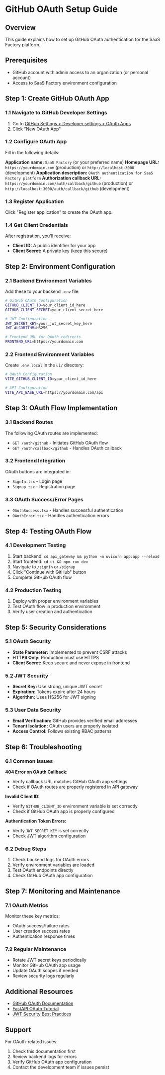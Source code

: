 # GitHub OAuth Setup Guide

## Overview
This guide explains how to set up GitHub OAuth authentication for the SaaS Factory platform.

## Prerequisites
- GitHub account with admin access to an organization (or personal account)
- Access to SaaS Factory environment configuration

## Step 1: Create GitHub OAuth App

### 1.1 Navigate to GitHub Developer Settings
1. Go to [GitHub Settings > Developer settings > OAuth Apps](https://github.com/settings/developers)
2. Click "New OAuth App"

### 1.2 Configure OAuth App
Fill in the following details:

**Application name:** `SaaS Factory` (or your preferred name)
**Homepage URL:** `https://yourdomain.com` (production) or `http://localhost:3000` (development)
**Application description:** `OAuth authentication for SaaS Factory platform`
**Authorization callback URL:** `https://yourdomain.com/auth/callback/github` (production) or `http://localhost:3000/auth/callback/github` (development)

### 1.3 Register Application
Click "Register application" to create the OAuth app.

### 1.4 Get Client Credentials
After registration, you'll receive:
- **Client ID:** A public identifier for your app
- **Client Secret:** A private key (keep this secure)

## Step 2: Environment Configuration

### 2.1 Backend Environment Variables
Add these to your backend `.env` file:

```bash
# GitHub OAuth Configuration
GITHUB_CLIENT_ID=your_client_id_here
GITHUB_CLIENT_SECRET=your_client_secret_here

# JWT Configuration
JWT_SECRET_KEY=your_jwt_secret_key_here
JWT_ALGORITHM=HS256

# Frontend URL for OAuth redirects
FRONTEND_URL=https://yourdomain.com
```

### 2.2 Frontend Environment Variables
Create `.env.local` in the `ui/` directory:

```bash
# OAuth Configuration
VITE_GITHUB_CLIENT_ID=your_client_id_here

# API Configuration
VITE_API_BASE_URL=https://yourdomain.com/api
```

## Step 3: OAuth Flow Implementation

### 3.1 Backend Routes
The following OAuth routes are implemented:

- `GET /auth/github` - Initiates GitHub OAuth flow
- `GET /auth/callback/github` - Handles OAuth callback

### 3.2 Frontend Integration
OAuth buttons are integrated in:
- `SignIn.tsx` - Login page
- `Signup.tsx` - Registration page

### 3.3 OAuth Success/Error Pages
- `OAuthSuccess.tsx` - Handles successful authentication
- `OAuthError.tsx` - Handles authentication errors

## Step 4: Testing OAuth Flow

### 4.1 Development Testing
1. Start backend: `cd api_gateway && python -m uvicorn app:app --reload`
2. Start frontend: `cd ui && npm run dev`
3. Navigate to `/signin` or `/signup`
4. Click "Continue with GitHub" button
5. Complete GitHub OAuth flow

### 4.2 Production Testing
1. Deploy with proper environment variables
2. Test OAuth flow in production environment
3. Verify user creation and authentication

## Step 5: Security Considerations

### 5.1 OAuth Security
- **State Parameter:** Implemented to prevent CSRF attacks
- **HTTPS Only:** Production must use HTTPS
- **Client Secret:** Keep secure and never expose in frontend

### 5.2 JWT Security
- **Secret Key:** Use strong, unique JWT secret
- **Expiration:** Tokens expire after 24 hours
- **Algorithm:** Uses HS256 for JWT signing

### 5.3 User Data Security
- **Email Verification:** GitHub provides verified email addresses
- **Tenant Isolation:** OAuth users are properly isolated
- **Access Control:** Follows existing RBAC patterns

## Step 6: Troubleshooting

### 6.1 Common Issues

**404 Error on OAuth Callback:**
- Verify callback URL matches GitHub OAuth app settings
- Check if OAuth routes are properly registered in API gateway

**Invalid Client ID:**
- Verify `GITHUB_CLIENT_ID` environment variable is set correctly
- Check if GitHub OAuth app is properly configured

**Authentication Token Errors:**
- Verify `JWT_SECRET_KEY` is set correctly
- Check JWT algorithm configuration

### 6.2 Debug Steps
1. Check backend logs for OAuth errors
2. Verify environment variables are loaded
3. Test OAuth endpoints directly
4. Check GitHub OAuth app configuration

## Step 7: Monitoring and Maintenance

### 7.1 OAuth Metrics
Monitor these key metrics:
- OAuth success/failure rates
- User creation success rates
- Authentication response times

### 7.2 Regular Maintenance
- Rotate JWT secret keys periodically
- Monitor GitHub OAuth app usage
- Update OAuth scopes if needed
- Review security logs regularly

## Additional Resources

- [GitHub OAuth Documentation](https://docs.github.com/en/developers/apps/building-oauth-apps)
- [FastAPI OAuth Tutorial](https://fastapi.tiangolo.com/tutorial/security/oauth2-jwt/)
- [JWT Security Best Practices](https://auth0.com/blog/a-look-at-the-latest-draft-for-jwt-bcp/)

## Support

For OAuth-related issues:
1. Check this documentation first
2. Review backend logs for errors
3. Verify GitHub OAuth app configuration
4. Contact the development team if issues persist
